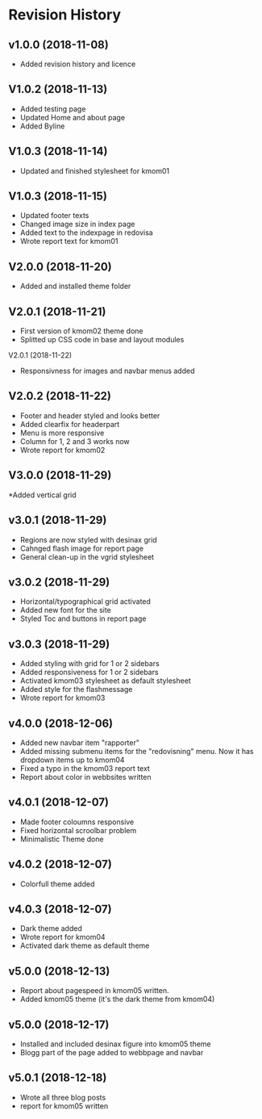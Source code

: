 Revision History
==================

v1.0.0 (2018-11-08)
--------------------

* Added revision history and licence

V1.0.2 (2018-11-13)
--------------------

* Added testing page
* Updated Home and about page
* Added Byline

V1.0.3 (2018-11-14)
--------------------

* Updated and finished stylesheet for kmom01

V1.0.3 (2018-11-15)
--------------------

* Updated footer texts
* Changed image size in index page
* Added text to the indexpage in redovisa
* Wrote report text for kmom01

V2.0.0 (2018-11-20)
--------------------

* Added and installed theme folder

V2.0.1 (2018-11-21)
--------------------

* First version of kmom02 theme done
* Splitted up CSS code in base and layout modules

V2.0.1 (2018-11-22)

* Responsivness for images and navbar menus added

V2.0.2 (2018-11-22)
---------------------

* Footer and header styled and looks better
* Added clearfix for headerpart
* Menu is more responsive
* Column for 1, 2 and 3 works now
* Wrote report for kmom02

V3.0.0 (2018-11-29)
--------------------

*Added vertical grid

v3.0.1 (2018-11-29)
--------------------

* Regions are now styled with desinax grid
* Cahnged flash image for report page
* General clean-up in the vgrid stylesheet

v3.0.2 (2018-11-29)
--------------------

* Horizontal/typographical grid activated
* Added new font for the site
* Styled Toc and buttons in report page

v3.0.3 (2018-11-29)
--------------------

* Added styling with grid for 1 or 2 sidebars
* Added responsiveness for 1 or 2 sidebars
* Activated kmom03 stylesheet as default stylesheet
* Added style for the flashmessage
* Wrote report for kmom03

v4.0.0 (2018-12-06)
-------------------

* Added new navbar item "rapporter"
* Added missing submenu items for the "redovisning" menu. Now it has dropdown items up to kmom04
* Fixed a typo in the kmom03 report text
* Report about color in webbsites written

v4.0.1 (2018-12-07)
-------------------

* Made footer coloumns responsive
* Fixed horizontal scroolbar problem
* Minimalistic Theme done

v4.0.2 (2018-12-07)
--------------------

* Colorfull theme added

v4.0.3 (2018-12-07)
-------------------

* Dark theme added
* Wrote report for kmom04
* Activated dark theme as default theme

v5.0.0 (2018-12-13)
-------------------

* Report about pagespeed in kmom05 written.
* Added kmom05 theme (it's the dark theme from kmom04)

v5.0.0 (2018-12-17)
-------------------

* Installed and included desinax figure into kmom05 theme
* Blogg part of the page added to webbpage and navbar

v5.0.1 (2018-12-18)
-------------------

* Wrote all three blog posts
* report for kmom05 written
